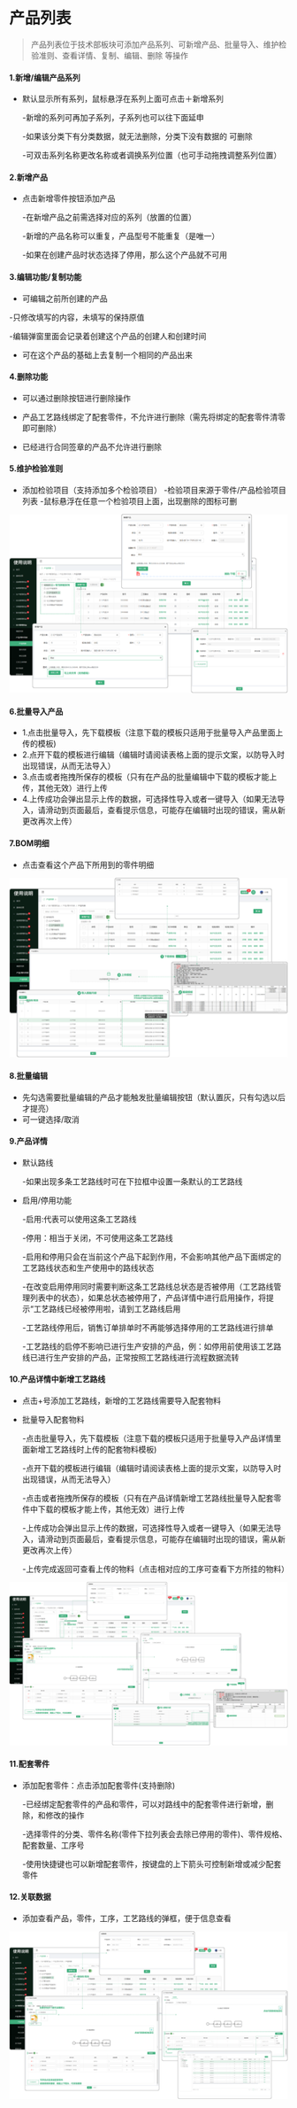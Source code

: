 # 产品列表

> 产品列表位于技术部板块可添加产品系列、可新增产品、批量导入、维护检验准则、查看详情、复制、编辑、删除 等操作


#### 1.新增/编辑产品系列
* 默认显示所有系列，鼠标悬浮在系列上面可点击＋新增系列

  -新增的系列可再加子系列，子系列也可以往下面延申

  -如果该分类下有分类数据，就无法删除，分类下没有数据的 可删除

  -可双击系列名称更改名称或者调换系列位置（也可手动拖拽调整系列位置）

#### 2.新增产品
* 点击新增零件按钮添加产品

  -在新增产品之前需选择对应的系列（放置的位置）

  -新增的产品名称可以重复，产品型号不能重复（是唯一）

  -如果在创建产品时状态选择了停用，那么这个产品就不可用

#### 3.编辑功能/复制功能

* 可编辑之前所创建的产品

 -只修改填写的内容，未填写的保持原值

  -编辑弹窗里面会记录着创建这个产品的创建人和创建时间

* 可在这个产品的基础上去复制一个相同的产品出来


#### 4.删除功能

* 可以通过删除按钮进行删除操作

* 产品工艺路线绑定了配套零件，不允许进行删除（需先将绑定的配套零件清零即可删除）

* 已经进行合同签章的产品不允许进行删除

#### 5.维护检验准则
* 添加检验项目（支持添加多个检验项目）
  -检验项目来源于零件/产品检验项目列表
  -鼠标悬浮在任意一个检验项目上面，出现删除的图标可删

![如图所示](../file/cp1.png)


#### 6.批量导入产品

* 1.点击批量导入，先下载模板（注意下载的模板只适用于批量导入产品里面上传的模板)
* 2.点开下载的模板进行编辑（编辑时请阅读表格上面的提示文案，以防导入时出现错误，从而无法导入）
* 3.点击或者拖拽所保存的模板（只有在产品的批量编辑中下载的模板才能上传，其他无效）进行上传
* 4.上传成功会弹出显示上传的数据，可选择性导入或者一键导入（如果无法导入，请滑动到页面最后，查看提示信息，可能存在编辑时出现的错误，需从新更改再次上传）

#### 7.BOM明细

* 点击查看这个产品下所用到的零件明细


![如图所示](../file/cp2.png)


#### 8.批量编辑
* 先勾选需要批量编辑的产品才能触发批量编辑按钮（默认置灰，只有勾选以后才提亮）
* 可一键选择/取消

#### 9.产品详情
* 默认路线

  -如果出现多条工艺路线时可在下拉框中设置一条默认的工艺路线

* 启用/停用功能

  -启用:代表可以使用这条工艺路线

  -停用：相当于关闭，不可使用这条工艺路线

  -启用和停用只会在当前这个产品下起到作用，不会影响其他产品下面绑定的工艺路线状态和生产使用中的路线状态

  -在改变启用停用同时需要判断这条工艺路线总状态是否被停用（工艺路线管理列表中的状态），如果总状态被停用了，产品详情中进行启用操作，将提示“工艺路线已经被停用啦，请到工艺路线启用

  -工艺路线停用后，销售订单排单时不再能够选择停用的工艺路线进行排单

  -工艺路线的启停不影响已进行生产安排的产品，例：如停用前使用该工艺路线已进行生产安排的产品，正常按照工艺路线进行流程数据流转

#### 10.产品详情中新增工艺路线

* 点击+号添加工艺路线，新增的工艺路线需要导入配套物料

* 批量导入配套物料

  -点击批量导入，先下载模板（注意下载的模板只适用于批量导入产品详情里面新增工艺路线时上传的配套物料模板)

  -点开下载的模板进行编辑（编辑时请阅读表格上面的提示文案，以防导入时出现错误，从而无法导入）

  -点击或者拖拽所保存的模板（只有在产品详情新增工艺路线批量导入配套零件中下载的模板才能上传，其他无效）进行上传

  -上传成功会弹出显示上传的数据，可选择性导入或者一键导入（如果无法导入，请滑动到页面最后，查看提示信息，可能存在编辑时出现的错误，需从新更改再次上传）

  -上传完成返回可查看上传的物料（点击相对应的工序可查看下方所挂的物料）

![如图所示](../file/cp3.png )

#### 11.配套零件

* 添加配套零件：点击添加配套零件(支持删除)

  -已经绑定配套零件的产品和零件，可以对路线中的配套零件进行新增，删除，和修改的操作

  -选择零件的分类、零件名称(零件下拉列表会去除已停用的零件)、零件规格、配套数量、工序号

  -使用快捷键也可以新增配套零件，按键盘的上下箭头可控制新增或减少配套零件

#### 12.关联数据

* 添加查看产品，零件，工序，工艺路线的弹框，便于信息查看

![如图所示](../file/cp4.png )





